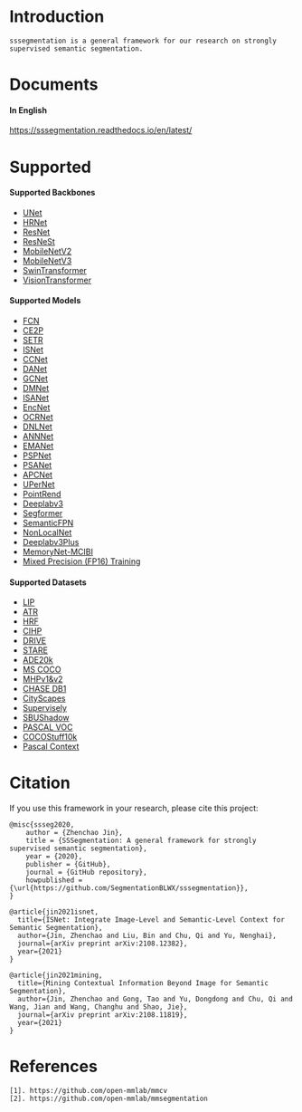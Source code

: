 # Introduction
```
sssegmentation is a general framework for our research on strongly supervised semantic segmentation.
```


# Documents
#### In English
https://sssegmentation.readthedocs.io/en/latest/


# Supported
#### Supported Backbones
- [UNet](https://arxiv.org/pdf/1505.04597.pdf)
- [HRNet](https://arxiv.org/pdf/1908.07919.pdf)
- [ResNet](https://arxiv.org/pdf/1512.03385.pdf)
- [ResNeSt](https://arxiv.org/pdf/2004.08955.pdf)
- [MobileNetV2](https://arxiv.org/pdf/1801.04381.pdf)
- [MobileNetV3](https://arxiv.org/pdf/1905.02244.pdf)
- [SwinTransformer](https://arxiv.org/pdf/2103.14030.pdf)
- [VisionTransformer](https://arxiv.org/pdf/2010.11929.pdf)
#### Supported Models
- [FCN](https://arxiv.org/pdf/1411.4038.pdf)
- [CE2P](https://arxiv.org/pdf/1809.05996.pdf)
- [SETR](https://arxiv.org/pdf/2012.15840.pdf)
- [ISNet](https://arxiv.org/pdf/2108.12382.pdf)
- [CCNet](https://arxiv.org/pdf/1811.11721.pdf)
- [DANet](https://arxiv.org/pdf/1809.02983.pdf)
- [GCNet](https://arxiv.org/pdf/1904.11492.pdf)
- [DMNet](https://openaccess.thecvf.com/content_ICCV_2019/papers/He_Dynamic_Multi-Scale_Filters_for_Semantic_Segmentation_ICCV_2019_paper.pdf)
- [ISANet](https://arxiv.org/pdf/1907.12273.pdf)
- [EncNet](https://arxiv.org/pdf/1803.08904.pdf)
- [OCRNet](https://arxiv.org/pdf/1909.11065.pdf)
- [DNLNet](https://arxiv.org/pdf/2006.06668.pdf)
- [ANNNet](https://arxiv.org/pdf/1908.07678.pdf)
- [EMANet](https://arxiv.org/pdf/1907.13426.pdf)
- [PSPNet](https://arxiv.org/pdf/1612.01105.pdf)
- [PSANet](https://openaccess.thecvf.com/content_ECCV_2018/papers/Hengshuang_Zhao_PSANet_Point-wise_Spatial_ECCV_2018_paper.pdf)
- [APCNet](https://openaccess.thecvf.com/content_CVPR_2019/papers/He_Adaptive_Pyramid_Context_Network_for_Semantic_Segmentation_CVPR_2019_paper.pdf)
- [UPerNet](https://arxiv.org/pdf/1807.10221.pdf)
- [PointRend](https://arxiv.org/pdf/1912.08193.pdf)
- [Deeplabv3](https://arxiv.org/pdf/1706.05587.pdf)
- [Segformer](https://arxiv.org/pdf/2105.15203.pdf)
- [SemanticFPN](https://arxiv.org/pdf/1901.02446.pdf)
- [NonLocalNet](https://arxiv.org/pdf/1711.07971.pdf)
- [Deeplabv3Plus](https://arxiv.org/pdf/1802.02611.pdf)
- [MemoryNet-MCIBI](https://arxiv.org/pdf/2108.11819.pdf)
- [Mixed Precision (FP16) Training](https://arxiv.org/pdf/1710.03740.pdf)
#### Supported Datasets
- [LIP](http://sysu-hcp.net/lip/)
- [ATR](http://sysu-hcp.net/lip/overview.php)
- [HRF](https://www5.cs.fau.de/fileadmin/research/datasets/fundus-images/)
- [CIHP](http://sysu-hcp.net/lip/overview.php)
- [DRIVE](https://drive.grand-challenge.org/)
- [STARE](http://cecas.clemson.edu/~ahoover/stare/)
- [ADE20k](https://groups.csail.mit.edu/vision/datasets/ADE20K/)
- [MS COCO](https://cocodataset.org/#home)
- [MHPv1&v2](https://lv-mhp.github.io/dataset)
- [CHASE DB1](https://staffnet.kingston.ac.uk/~ku15565/)
- [CityScapes](https://www.cityscapes-dataset.com/)
- [Supervisely](https://supervise.ly/explore/projects/supervisely-person-dataset-23304/datasets)
- [SBUShadow](https://www3.cs.stonybrook.edu/~cvl/projects/shadow_noisy_label/index.html)
- [PASCAL VOC](http://host.robots.ox.ac.uk/pascal/VOC/)
- [COCOStuff10k](https://cocodataset.org/#home)
- [Pascal Context](https://cs.stanford.edu/~roozbeh/pascal-context/)


# Citation
If you use this framework in your research, please cite this project:
```
@misc{ssseg2020,
    author = {Zhenchao Jin},
    title = {SSSegmentation: A general framework for strongly supervised semantic segmentation},
    year = {2020},
    publisher = {GitHub},
    journal = {GitHub repository},
    howpublished = {\url{https://github.com/SegmentationBLWX/sssegmentation}},
}

@article{jin2021isnet,
  title={ISNet: Integrate Image-Level and Semantic-Level Context for Semantic Segmentation},
  author={Jin, Zhenchao and Liu, Bin and Chu, Qi and Yu, Nenghai},
  journal={arXiv preprint arXiv:2108.12382},
  year={2021}
}

@article{jin2021mining,
  title={Mining Contextual Information Beyond Image for Semantic Segmentation},
  author={Jin, Zhenchao and Gong, Tao and Yu, Dongdong and Chu, Qi and Wang, Jian and Wang, Changhu and Shao, Jie},
  journal={arXiv preprint arXiv:2108.11819},
  year={2021}
}
```


# References
```
[1]. https://github.com/open-mmlab/mmcv
[2]. https://github.com/open-mmlab/mmsegmentation
```